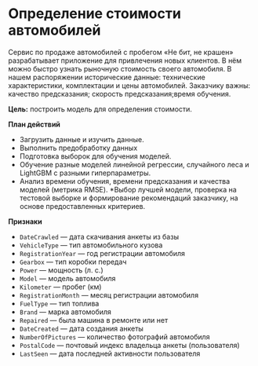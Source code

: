 # Определение стоимости автомобилей
Сервис по продаже автомобилей с пробегом «Не бит, не крашен» разрабатывает приложение для привлечения новых клиентов. В нём можно быстро узнать рыночную стоимость своего автомобиля. В нашем распоряжении исторические данные: технические характеристики, комплектации и цены автомобилей. Заказчику важны: качество предсказания; скорость предсказания;время обучения.

**Цель:** построить модель для определения стоимости.

**План действий**

* Загрузить данные и изучить данные.
* Выполнить предобработку данных
* Подготовка выборок для обучения моделей.
* Обучение разные моделей линейной регрессии, случайного леса и LightGBM с разными гиперпараметры.
* Анализ времени обучения, времени предсказания и качества моделей (метрика RMSE).
*Выбор лучшей модели, проверка на тестовой выборке и формирование рекомендаций заказчику, на основе предоставленных критериев.

**Признаки**

* `DateCrawled` — дата скачивания анкеты из базы
* `VehicleType` — тип автомобильного кузова
* `RegistrationYear` — год регистрации автомобиля
* `Gearbox` — тип коробки передач
* `Power` — мощность (л. с.)
* `Model` — модель автомобиля
* `Kilometer` — пробег (км)
* `RegistrationMonth` — месяц регистрации автомобиля
* `FuelType` — тип топлива
* `Brand` — марка автомобиля
* `Repaired` — была машина в ремонте или нет
* `DateCreated` — дата создания анкеты
* `NumberOfPictures` — количество фотографий автомобиля
* `PostalCode` — почтовый индекс владельца анкеты (пользователя)
* `LastSeen` — дата последней активности пользователя

